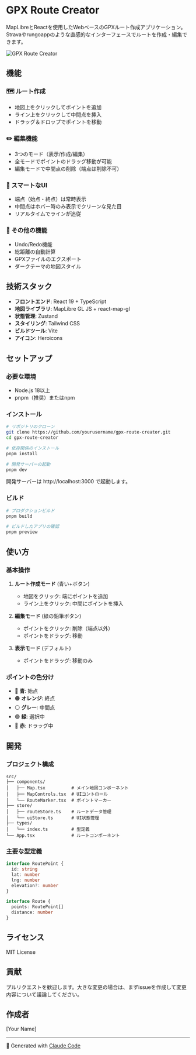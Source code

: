 # GPX Route Creator

MapLibreとReactを使用したWebベースのGPXルート作成アプリケーション。Stravaやrungoappのような直感的なインターフェースでルートを作成・編集できます。

![GPX Route Creator](https://github.com/user-attachments/assets/placeholder.png)

## 機能

### 🗺️ ルート作成
- 地図上をクリックしてポイントを追加
- ライン上をクリックして中間点を挿入
- ドラッグ＆ドロップでポイントを移動

### ✏️ 編集機能
- 3つのモード（表示/作成/編集）
- 全モードでポイントのドラッグ移動が可能
- 編集モードで中間点の削除（端点は削除不可）

### 🎯 スマートなUI
- 端点（始点・終点）は常時表示
- 中間点はホバー時のみ表示でクリーンな見た目
- リアルタイムでラインが追従

### 💾 その他の機能
- Undo/Redo機能
- 総距離の自動計算
- GPXファイルのエクスポート
- ダークテーマの地図スタイル

## 技術スタック

- **フロントエンド**: React 19 + TypeScript
- **地図ライブラリ**: MapLibre GL JS + react-map-gl
- **状態管理**: Zustand
- **スタイリング**: Tailwind CSS
- **ビルドツール**: Vite
- **アイコン**: Heroicons

## セットアップ

### 必要な環境
- Node.js 18以上
- pnpm（推奨）またはnpm

### インストール

```bash
# リポジトリのクローン
git clone https://github.com/yourusername/gpx-route-creator.git
cd gpx-route-creator

# 依存関係のインストール
pnpm install

# 開発サーバーの起動
pnpm dev
```

開発サーバーは http://localhost:3000 で起動します。

### ビルド

```bash
# プロダクションビルド
pnpm build

# ビルドしたアプリの確認
pnpm preview
```

## 使い方

### 基本操作

1. **ルート作成モード** (青い+ボタン)
   - 地図をクリック: 端にポイントを追加
   - ライン上をクリック: 中間にポイントを挿入

2. **編集モード** (緑の鉛筆ボタン)
   - ポイントをクリック: 削除（端点以外）
   - ポイントをドラッグ: 移動

3. **表示モード** (デフォルト)
   - ポイントをドラッグ: 移動のみ

### ポイントの色分け
- 🔵 **青**: 始点
- 🟠 **オレンジ**: 終点
- ⚪ **グレー**: 中間点
- 🟢 **緑**: 選択中
- 🔴 **赤**: ドラッグ中

## 開発

### プロジェクト構成

```
src/
├── components/
│   ├── Map.tsx          # メイン地図コンポーネント
│   ├── MapControls.tsx  # UIコントロール
│   └── RouteMarker.tsx  # ポイントマーカー
├── store/
│   ├── routeStore.ts    # ルートデータ管理
│   └── uiStore.ts       # UI状態管理
├── types/
│   └── index.ts         # 型定義
└── App.tsx              # ルートコンポーネント
```

### 主要な型定義

```typescript
interface RoutePoint {
  id: string
  lat: number
  lng: number
  elevation?: number
}

interface Route {
  points: RoutePoint[]
  distance: number
}
```

## ライセンス

MIT License

## 貢献

プルリクエストを歓迎します。大きな変更の場合は、まずissueを作成して変更内容について議論してください。

## 作成者

[Your Name]

---

🤖 Generated with [Claude Code](https://claude.ai/code)